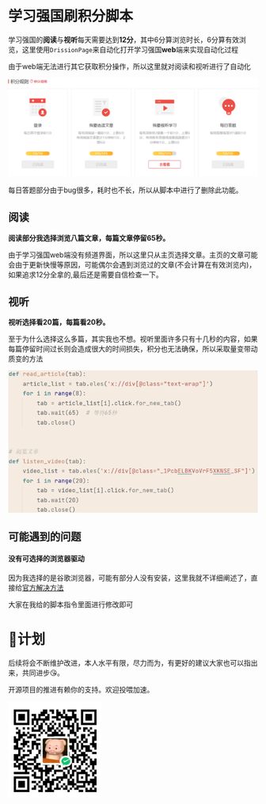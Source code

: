 # 学习强国刷积分脚本

学习强国的**阅读**与**视听**每天需要达到**12分**，其中6分算浏览时长，6分算有效浏览，这里使用`DrissionPage`来自动化打开学习强国**web**端来实现自动化过程



由于web端无法进行其它获取积分操作，所以这里就对阅读和视听进行了自动化

![image-20240510224718873](../picture/image-20240510224718873.png)

每日答题部分由于bug很多，耗时也不长，所以从脚本中进行了删除此功能。





## 阅读

**阅读部分我选择浏览八篇文章，每篇文章停留65秒。**

由于学习强国web端没有频道界面，所以这里只从主页选择文章。主页的文章可能会由于更新快慢等原因，可能偶尔会遇到浏览过的文章(不会计算在有效浏览内)，如果追求12分全拿的,最后还是需要自信检查一下。



## **视听**

**视听选择看20篇，每篇看20秒。**

至于为什么选择这么多篇，其实我也不想。视听里面许多只有十几秒的内容，如果每篇停留时间过长则会造成很大的时间损失，积分也无法确保，所以采取量变带动质变的方法

![image-20240510225027238](../picture/image-20240510225027238.png)



## 可能遇到的问题

#### 没有可选择的浏览器驱动

因为我选择的是谷歌浏览器，可能有部分人没有安装，这里我就不详细阐述了，直接给[官方解决方法](https://www.drissionpage.cn/get_start/before_start)

大家在我给的脚本指令里面进行修改即可



# 📆计划

后续将会不断维护改进，本人水平有限，尽力而为，有更好的建议大家也可以指出来，共同进步😘。

开源项目的推进有赖你的支持。欢迎投喂加速。

<img src="../picture/faf375bdf48026cfbfdb1f809571bb3.jpg" alt="faf375bdf48026cfbfdb1f809571bb3" style="zoom:30%;" />
